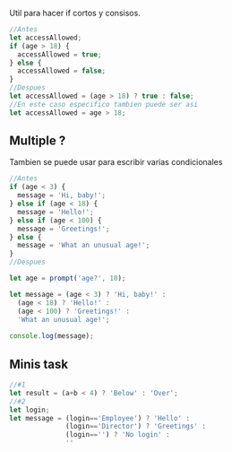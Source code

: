 Util para hacer if cortos y consisos.

```js
//Antes
let accessAllowed;
if (age > 18) {
  accessAllowed = true;
} else {
  accessAllowed = false;
}
//Despues
let accessAllowed = (age > 18) ? true : false;
//En este caso especifico tambien puede ser asi
let accessAllowed = age > 18;
```

## Multiple ?
Tambien se puede usar para escribir varias condicionales

```js
//Antes
if (age < 3) {
  message = 'Hi, baby!';
} else if (age < 18) {
  message = 'Hello!';
} else if (age < 100) {
  message = 'Greetings!';
} else {
  message = 'What an unusual age!';
}
//Despues

let age = prompt('age?', 18);

let message = (age < 3) ? 'Hi, baby!' :
  (age < 18) ? 'Hello!' :
  (age < 100) ? 'Greetings!' :
  'What an unusual age!';
  
console.log(message);
```

## Minis task
```js
//#1
let result = (a+b < 4) ? 'Below' : 'Over';
//#2
let login;
let message = (login=='Employee') ? 'Hello' :
			  (login=='Director') ? 'Greetings' :
			  (login=='') ? 'No login' :
			  ''
```